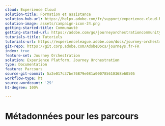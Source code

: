 ```yaml
---
cloud: Experience Cloud
solution-title: Formation et assistance
solution-hub-url: https://helpx.adobe.com/fr/support/experience-cloud.html
solution-image: assets/campaign-icon-24.png
getting-started-title: Communauté
getting-started-url: https://adobe.com/go/journeyorchestrationcommunity_fr
tutorials-title: Tutoriels
tutorials-url: https://experienceleague.adobe.com/docs/journey-orchestration-learn/tutorials/understanding-journey-orchestration.html?lang=fr
git-repo: https://git.corp.adobe.com/AdobeDocs/journeys.fr-FR
index: true
feature-set: Journey Orchestration
solution: Experience Platform, Journey Orchestration
type: Documentation
feature: Parcours
source-git-commit: 5a2e017c37be76879e081a000785610368e60505
workflow-type: ht
source-wordcount: '29'
ht-degree: 100%

---
```



# Métadonnées pour les parcours
